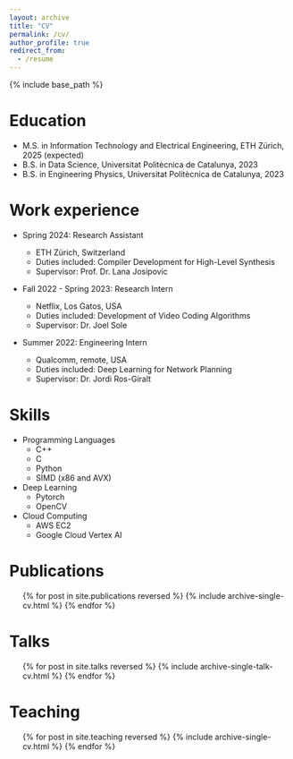 ```yaml
---
layout: archive
title: "CV"
permalink: /cv/
author_profile: true
redirect_from:
  - /resume
---
```


{% include base_path %}

Education
======
* M.S. in Information Technology and Electrical Engineering, ETH Zürich, 2025 (expected)
* B.S. in Data Science, Universitat Politècnica de Catalunya, 2023
* B.S. in Engineering Physics, Universitat Politècnica de Catalunya, 2023

Work experience
======
* Spring 2024: Research Assistant
  * ETH Zürich, Switzerland
  * Duties included: Compiler Development for High-Level Synthesis
  * Supervisor: Prof. Dr. Lana Josipovic

* Fall 2022 - Spring 2023: Research Intern
  * Netflix, Los Gatos, USA
  * Duties included: Development of Video Coding Algorithms
  * Supervisor: Dr. Joel Sole

* Summer 2022: Engineering Intern
  * Qualcomm, remote, USA
  * Duties included: Deep Learning for Network Planning
  * Supervisor: Dr. Jordi Ros-Giralt


Skills
======
* Programming Languages
  * C++
  * C
  * Python
  * SIMD (x86 and AVX)
* Deep Learning
  * Pytorch
  * OpenCV
* Cloud Computing
  * AWS EC2
  * Google Cloud Vertex AI

Publications
======
  <ul>{% for post in site.publications reversed %}
    {% include archive-single-cv.html %}
  {% endfor %}</ul>
  
Talks
======
  <ul>{% for post in site.talks reversed %}
    {% include archive-single-talk-cv.html  %}
  {% endfor %}</ul>
  
Teaching
======
  <ul>{% for post in site.teaching reversed %}
    {% include archive-single-cv.html %}
  {% endfor %}</ul>
  
